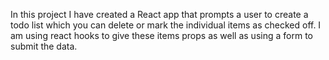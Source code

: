 In this project I have created a React app that prompts a user to create a todo list which you can delete or mark the individual items as checked off. I am using react hooks to give these items props as well as using a form to submit the data. 